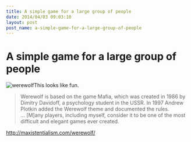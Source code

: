 ```yaml
---
title: A simple game for a large group of people
date: 2014/04/03 09:03:10
layout: post
post_name: a-simple-game-for-a-large-group-of-people
---
```

# A simple game for a large group of people

![werewolf](http://henryaj.files.wordpress.com/2014/04/werewolf.jpg?w=214)This looks like fun. 

> Werewolf is based on the game Mafia, which was created in 1986 by Dimitry Davidoff, a psychology student in the USSR. In 1997 Andrew Plotkin added the Werewolf theme and documented the rules. ... [M]any players, including myself, consider it to be one of the most difficult and elegant games ever created.

http://maxistentialism.com/werewolf/
